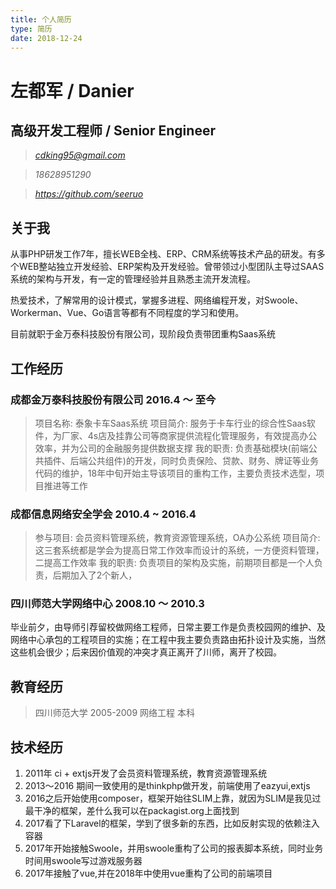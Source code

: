 ```yaml
---
title: 个人简历
type: 简历
date: 2018-12-24
---
```



# 左都军 / Danier

## 高级开发工程师 / Senior Engineer

> <i class="fa fa-envelope-o"> cdking95@gmail.com </i>

> <i class="fa fa-phone"> 18628951290 </i>

> <i class="fa fa-github"> https://github.com/seeruo </i>

## 关于我
从事PHP研发工作7年，擅长WEB全栈、ERP、CRM系统等技术产品的研发。有多个WEB整站独立开发经验、ERP架构及开发经验。曾带领过小型团队主导过SAAS系统的架构与开发，有一定的管理经验并且熟悉主流开发流程。

热爱技术，了解常用的设计模式，掌握多进程、网络编程开发，对Swoole、Workerman、Vue、Go语言等都有不同程度的学习和使用。

目前就职于金万泰科技股份有限公司，现阶段负责带团重构Saas系统

## 工作经历
### 成都金万泰科技股份有限公司   2016.4 ～ 至今
> 项目名称: 泰象卡车Saas系统
> 项目简介: 服务于卡车行业的综合性Saas软件，为厂家、4s店及挂靠公司等商家提供流程化管理服务，有效提高办公效率，并为公司的金融服务提供数据支撑
> 我的职责: 负责基础模块(前端公共插件、后端公共组件)的开发，同时负责保险、贷款、财务、牌证等业务代码的维护，18年中旬开始主导该项目的重构工作，主要负责技术选型，项目推进等工作

### 成都信息网络安全学会    2010.4 ~ 2016.4
> 参与项目: 会员资料管理系统，教育资源管理系统，OA办公系统
> 项目简介: 这三套系统都是学会为提高日常工作效率而设计的系统，一方便资料管理，二提高工作效率
> 我的职责: 负责项目的架构及实施，前期项目都是一个人负责，后期加入了2个新人，

### 四川师范大学网络中心    2008.10 ～ 2010.3
毕业前夕，由导师引荐留校做网络工程师，日常主要工作是负责校园网的维护、及网络中心承包的工程项目的实施；在工程中我主要负责路由拓扑设计及实施，当然这些机会很少；后来因价值观的冲突才真正离开了川师，离开了校园。





## 教育经历
> 四川师范大学  2005-2009  网络工程  本科


## 技术经历

1. 2011年  ci + extjs开发了会员资料管理系统，教育资源管理系统
2. 2013～2016 期间一致使用的是thinkphp做开发，前端使用了eazyui,extjs
3. 2016之后开始使用composer，框架开始往SLIM上靠，就因为SLIM是我见过最干净的框架，差什么我可以在packagist.org上面找到
4. 2017看了下Laravel的框架，学到了很多新的东西，比如反射实现的依赖注入容器
5. 2017年开始接触Swoole，并用swoole重构了公司的报表脚本系统，同时业务时间用swoole写过游戏服务器
6. 2017年接触了vue,并在2018年中使用vue重构了公司的前端项目

